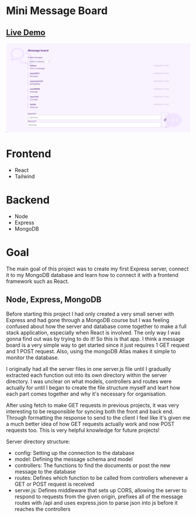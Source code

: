 # Mini Message Board

## [Live Demo](http://message-board-erinsophie.netlify.app)

![Message board](./client/src/assets/img/message-board.png)

# Frontend

- React
- Tailwind

# Backend

- Node
- Express
- MongoDB

# Goal

The main goal of this project was to create my first Express server, connect it to my MongoDB database and learn how to connect it with a frontend framework such as React.

## Node, Express, MongoDB

Before starting this project I had only created a very small server with Express and had gone through a MongoDB course but I was feeling confused about how the server and database come together to make a full stack application, especially when React is involved. The only way I was gonna find out was by trying to do it! So this is that app. I think a message board is a very simple way to get started since it just requires 1 GET request and 1 POST request. Also, using the mongoDB Atlas makes it simple to monitor the database.

I originally had all the server files in one server.js file until I gradually extracted each function out into its own directory within the server directory. I was unclear on what models, controllers and routes were actually for until I began to create the file structure myself and leart how each part comes together and why it's necessary for organisation.

After using fetch to make GET requests in previous projects, it was very interesting to be responsible for syncing both the front and back end. Through formatting the response to send to the client I feel like it's given me a much better idea of how GET requests actually work and now POST requests too. This is very helpful knowledge for future projects!

Server directory structure:

- config: Setting up the connection to the database
- model: Defining the message schema and model
- controllers: The functions to find the documents or post the new message to the database
- routes: Defines which function to be called from controllers whenever a GET or POST request is received
- server.js: Defines middleware that sets up CORS, allowing the server to respond to requests from the given origin, prefixes all of the message routes with /api and uses express.json to parse json into js before it reaches the controllers
